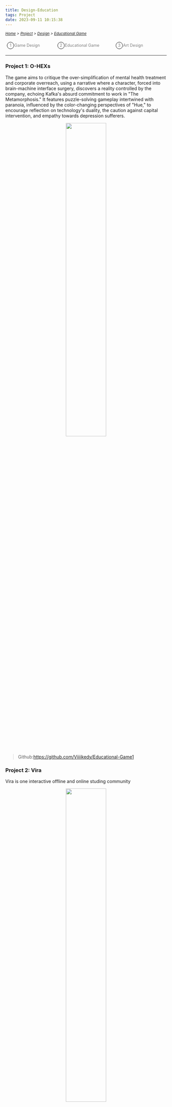 ```yaml
---
title: Design-Education
tags: Project
date: 2023-09-11 10:15:38
---
```


<style>
    .menu-item {
        display: inline-block; /* Ensure elements are horizontally aligned */
        margin-right: 20px;
        position: relative;
        padding: 5px;
        color: grey;
        text-decoration: none;
        font-size: 90%; /* Reduce font size */
    }
    .menu-item:hover {
        font-weight: bold;
        color: grey !important;
    }
    .menu-item::before {
        content: counter(item) " ";
        counter-increment: item;
        border: 1px solid black;
        background-color: transparent;
        border-radius: 50%;
        width: 20px;
        height: 20px;
        display: inline-block;
        text-align: center;
        line-height: 20px;
        margin-right: 1px;
        color: grey;
    }
    .menu-list {
        list-style: none; 
        counter-reset: item;
        padding: 0; /* Remove default padding */
    }
    .menu-list div {
        white-space: nowrap; /* Prevent wrapping of list items */
    }
</style>

*<small>[Home](/Home/index.html) > [Project](/tags/Project/index.html) > [Design](/2023/09/11/Project/Design/Design/index.html) > [Educational Game](/2023/09/11/Project/Design/Educational-Game/index.html)</small>*


<ol class="menu-list">
    <div>
        <li><a href="/2023/09/11/Project/Design/Game-Design/index.html" class="menu-item">Game Design&nbsp;&nbsp;&nbsp;&nbsp;&nbsp;&nbsp</a>
        <a href="/2023/09/11/Project/Design/Educational-Game/index.html" class="menu-item">Educational Game&nbsp;&nbsp;&nbsp;&nbsp;&nbsp;&nbsp</a><a href="/2023/09/11/Project/Design/Art-Design/index.html"  class="menu-item">Art Design&nbsp;&nbsp;&nbsp;&nbsp;&nbsp;&nbsp;&nbsp;&nbsp;&nbsp;&nbsp</a></li>
    </div>
</ol>

---

### Project 1: O-HEXs
The game aims to critique the over-simplification of mental health treatment and corporate overreach, using a narrative where a character, forced into brain-machine interface surgery, discovers a reality controlled by the company, echoing Kafka's absurd commitment to work in "The Metamorphosis." It features puzzle-solving gameplay intertwined with paranoia, influenced by the color-changing perspectives of "Hue," to encourage reflection on technology's duality, the caution against capital intervention, and empathy towards depression sufferers.
<div align="center">
    <img src="https://s2.loli.net/2024/01/06/eXr4HwMalFpizhR.png" width="50%" height="auto"/>
</div>

> Github:https://github.com/Viiiikedy/Educational-Game1

### Project 2: Vira
Vira is one interactive offline and online studing community
<div align="center">
    <img src="https://s2.loli.net/2024/01/06/2qUuxR49OapwMzK.png" width="50%" height="auto"/>
</div>

- Vira [Demo](https://modao.cc/proto/wLn2WIGs4hh1nSrxXEXR/sharing?view_mode=read_only&screen=rbpTwGWgXXryAghv5&canvasId=rcTwGWgXZDqg313i)
- Vira [Deck](/pdf/FUSI-Pitch-Deck.pdf)
- Vira [website](https://wereus.space)(back-line)
- Vira [website](https://fusiedtech.com/)(front-line)

### More
1. For more on my past education entrepreneurship, you may refer to this:[Vicky Academy](https://viiiikedy-academy.vercel.app/Activity/index.html)
2. For more on my Game Designing,you may also refer to 
- my [tutorial](/2023/09/11/Interview/CS-Tutorial/index.html) where I cover something about the game design tricks
- my [BigDog](/2023/09/11/Project/Economy/Automation-and-Cryptocurrency/Decentralized-Cryptocurrency-Excahnge/index.html) project which is the decentralized game stimulation platform.




